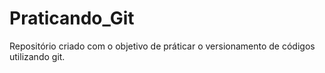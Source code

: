 # Praticando_Git
Repositório criado com o objetivo de práticar o versionamento de códigos utilizando git.

